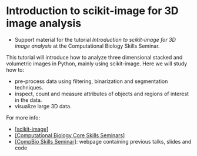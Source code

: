 # Introduction to scikit-image for 3D image analysis

* Support material for the tutorial _Introduction to scikit-image for 3D image analysis_ at the Computational Biology Skills Seminar.

This tutorial will introduce how to analyze three dimensional stacked and volumetric images in Python, mainly using scikit-image. Here we will study how to:
  * pre-process data using filtering, binarization and segmentation techniques.
  * inspect, count and measure attributes of objects and regions of interest in the data.
  * visualize large 3D data.

For more info:
  * [[scikit-image]](https://scikit-image.org/)
  * [[Computational Biology Core Skills Seminars]](https://ccb.berkeley.edu/outreach/workshops-bootcamps/#core-skills-seminars)
  * [[CompBio Skills Seminar]](https://ccbskillssem.github.io/): webpage containing previous talks, slides and code

